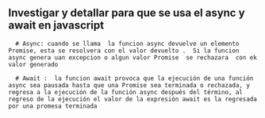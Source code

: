 ## Investigar y detallar para que se usa el async y await en javascript

      # Async: cuando se llama  la funcion async devuelve un elemento Promise, esta se resolvera con el valor devuelto .  Si la funcion async genera uan excepcion o algun valor Promise  se rechazara  con ek valor generado

      # Await :  la funcion await provoca que la ejecución de una función async sea pausada hasta que una Promise sea terminada o rechazada, y regresa a la ejecución de la función async después del término, al regreso de la ejecución el valor de la expresión await es la regresada por una promesa terminada

